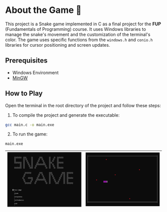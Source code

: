 # About the Game 🐍
This project is a Snake game implemented in C as a final project for the **FUP** (Fundamentals of Programming) course. It uses Windows libraries to manage the snake's movement and the customization of the terminal's color. The game uses specific functions from the `windows.h` and `conio.h` libraries for cursor positioning and screen updates.

## Prerequisites
- Windows Environment
- [MinGW](https://sourceforge.net/projects/mingw/)

## How to Play
Open the terminal in the root directory of the project and follow these steps:
1. To compile the project and generate the executable:
```bash
gcc main.c -o main.exe
```
2. To run the game:
```bash
main.exe
```
| ![Game start menu](/images/menu.gif) | ![Snake devouring apples](/images/full_gameplay.gif) |
|--------------------------------------|-----------------------------------------------------|
